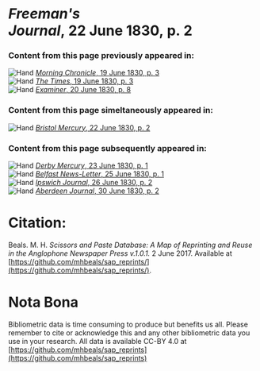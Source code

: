 # *Freeman's Journal*, 22 June 1830, p. 2  
  
### Content from this page previously appeared in:  
![Hand](http://scissorsandpaste.net/wp-content/uploads/2017/06/smallhandpointer.png) [*Morning Chronicle*, 19 June 1830, p. 3](https://mhbeals.github.io/sap_html/Morning-Chronicle/Morning-Chronicle-19-June-1830-p-3)  
![Hand](http://scissorsandpaste.net/wp-content/uploads/2017/06/smallhandpointer.png) [*The Times*, 19 June 1830, p. 3](https://mhbeals.github.io/sap_html/The-Times/The-Times-19-June-1830-p-3)  
![Hand](http://scissorsandpaste.net/wp-content/uploads/2017/06/smallhandpointer.png) [*Examiner*, 20 June 1830, p. 8](https://mhbeals.github.io/sap_html/Examiner/Examiner-20-June-1830-p-8)  
  
### Content from this page simeltaneously appeared in:  
![Hand](http://scissorsandpaste.net/wp-content/uploads/2017/06/smallhandpointer.png) [*Bristol Mercury*, 22 June 1830, p. 2](https://mhbeals.github.io/sap_html/Bristol-Mercury/Bristol-Mercury-22-June-1830-p-2)  
  
### Content from this page subsequently appeared in:  
![Hand](http://scissorsandpaste.net/wp-content/uploads/2017/06/smallhandpointer.png) [*Derby Mercury*, 23 June 1830, p. 1](https://mhbeals.github.io/sap_html/Derby-Mercury/Derby-Mercury-23-June-1830-p-1)  
![Hand](http://scissorsandpaste.net/wp-content/uploads/2017/06/smallhandpointer.png) [*Belfast News-Letter*, 25 June 1830, p. 1](https://mhbeals.github.io/sap_html/Belfast-News-Letter/Belfast-News-Letter-25-June-1830-p-1)  
![Hand](http://scissorsandpaste.net/wp-content/uploads/2017/06/smallhandpointer.png) [*Ipswich Journal*, 26 June 1830, p. 2](https://mhbeals.github.io/sap_html/Ipswich-Journal/Ipswich-Journal-26-June-1830-p-2)  
![Hand](http://scissorsandpaste.net/wp-content/uploads/2017/06/smallhandpointer.png) [*Aberdeen Journal*, 30 June 1830, p. 2](https://mhbeals.github.io/sap_html/Aberdeen-Journal/Aberdeen-Journal-30-June-1830-p-2)  


# Citation: 

Beals. M. H. *Scissors and Paste Database: A Map of Reprinting and Reuse in the Anglophone Newspaper Press v.1.0.1.* 2 June 2017. Available at [https://github.com/mhbeals/sap_reprints/](https://github.com/mhbeals/sap_reprints/). 

# Nota Bona

Bibliometric data is time consuming to produce but benefits us all. Please remember to cite or acknowledge this and any other bibliometric data you use in your research. All data is available CC-BY 4.0 at [https://github.com/mhbeals/sap_reprints](https://github.com/mhbeals/sap_reprints)